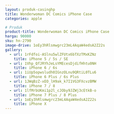 ```yaml
---
layout: produk-casinghp
title: Wonderwoman DC Comics iPhone Case
categories: apple

# Produk
product-title: Wonderwoman DC Comics iPhone Case
harga: 90000
sku: hn-2790
image-drive: 1oEy3hRlsmwgrc23mL4AqaW4edsA2Z22s
gallery:
  - url: 1rFdfoi-ASlnu5wlZFUtx6bTXzTMxKZNz
    title: iPhone 5 / 5s / SE
  - url: 1Vhp_QfJRYhJeLsYMEcesDjdifHhtu0NH
    title: iPhone 6 / 6s
  - url: 1iUp5opwsludh0IGnzOLnu9QRtiL0TLu6
    title: iPhone 6 Plus / 6s Plus
  - url: 1JWqBzZ-xEO_lH9ak_k7I1VG3FXcvzBMW
    title: iPhone 7 / 8
  - url: 1lfMrbUKmi1p2l_cJOby9JZWj3cEtkB-o
    title: iPhone 7 Plus / 8 Plus
  - url: 1oEy3hRlsmwgrc23mL4AqaW4edsA2Z22s
    title: iPhone X
---
```


